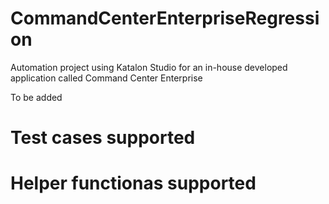# CommandCenterEnterpriseRegression

Automation project using Katalon Studio for an in-house developed application called Command Center Enterprise

To be added
# Test cases supported
# Helper functionas supported

